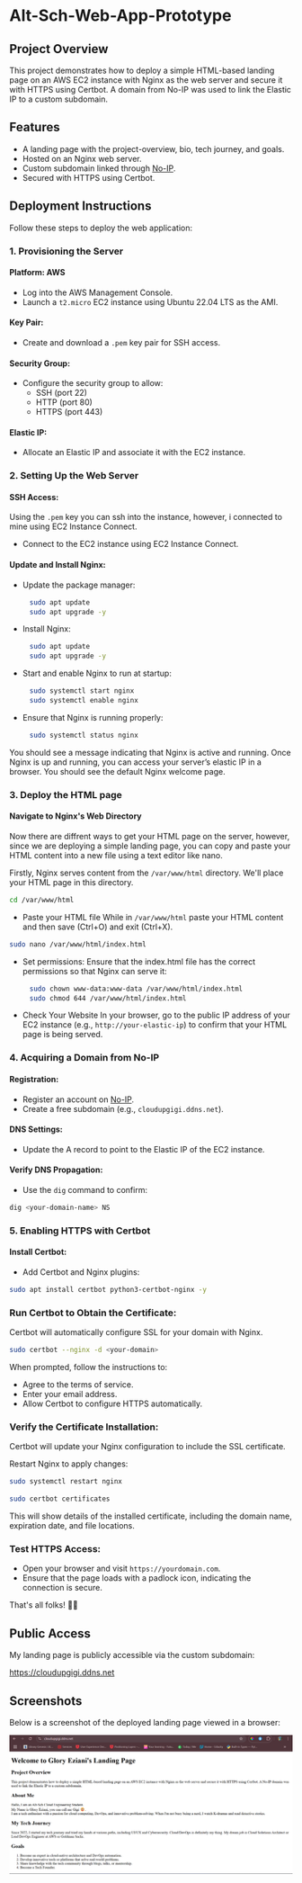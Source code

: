 # Alt-Sch-Web-App-Prototype

## Project Overview  
This project demonstrates how to deploy a simple HTML-based landing page on an AWS EC2 instance with Nginx as the web server and secure it with HTTPS using Certbot. A domain from No-IP was used to link the Elastic IP to a custom subdomain.       

## Features  
- A landing page with the project-overview, bio, tech journey, and goals.  
- Hosted on an Nginx web server.
- Custom subdomain linked through <a href="https://www.noip.com" target="_blank">No-IP</a>.   
- Secured with HTTPS using Certbot.  

## Deployment Instructions  
Follow these steps to deploy the web application:

### 1. **Provisioning the Server**

#### Platform: AWS
- Log into the AWS Management Console.
- Launch a `t2.micro` EC2 instance using Ubuntu 22.04 LTS as the AMI.

#### Key Pair:
- Create and download a `.pem` key pair for SSH access.

#### Security Group:
- Configure the security group to allow:
  - SSH (port 22)
  - HTTP (port 80)
  - HTTPS (port 443)

#### Elastic IP:
- Allocate an Elastic IP and associate it with the EC2 instance.

### 2. **Setting Up the Web Server**

#### SSH Access:
Using the `.pem` key you can ssh into the instance, however, i connected to mine using EC2 Instance Connect.
- Connect to the EC2 instance using EC2 Instance Connect.

#### Update and Install Nginx:
- Update the package manager:
```bash
     sudo apt update
     sudo apt upgrade -y
```
- Install Nginx:
```bash
     sudo apt update
     sudo apt upgrade -y
```
- Start and enable Nginx to run at startup:
```bash
     sudo systemctl start nginx
     sudo systemctl enable nginx
```
- Ensure that Nginx is running properly:
```bash
     sudo systemctl status nginx
```
You should see a message indicating that Nginx is active and running.
Once Nginx is up and running, you can access your server’s elastic IP in a browser. You should see the default Nginx welcome page.

### 3. **Deploy the HTML page**

#### Navigate to Nginx's Web Directory

Now there are diffrent ways to get your HTML page on the server, however, since we are deploying a simple landing page, you can copy and paste your HTML content into a new file using a text editor like nano.

Firstly, Nginx serves content from the `/var/www/html` directory. We'll place your HTML page in this directory.

```bash
cd /var/www/html
```
- Paste your HTML file
While in `/var/www/html` paste your HTML content and then save (Ctrl+O) and exit (Ctrl+X).
```bash
sudo nano /var/www/html/index.html
```
- Set permissions: Ensure that the index.html file has the correct permissions so that Nginx can serve it:
```bash
     sudo chown www-data:www-data /var/www/html/index.html
     sudo chmod 644 /var/www/html/index.html
```
- Check Your Website
In your browser, go to the public IP address of your EC2 instance (e.g., `http://your-elastic-ip`) to confirm that your HTML page is being served.

### 4. Acquiring a Domain from No-IP

#### Registration:
- Register an account on [No-IP](https://www.noip.com).
- Create a free subdomain (e.g., `cloudupgigi.ddns.net`).

#### DNS Settings:
- Update the A record to point to the Elastic IP of the EC2 instance.

#### Verify DNS Propagation:
- Use the `dig` command to confirm:
```bash
dig <your-domain-name> NS
```

### 5. Enabling HTTPS with Certbot

#### Install Certbot:
- Add Certbot and Nginx plugins:
```bash
sudo apt install certbot python3-certbot-nginx -y
```
### Run Certbot to Obtain the Certificate:

Certbot will automatically configure SSL for your domain with Nginx.
```bash
sudo certbot --nginx -d <your-domain>
```
When prompted, follow the instructions to:
- Agree to the terms of service.
- Enter your email address.
- Allow Certbot to configure HTTPS automatically.

### Verify the Certificate Installation:

Certbot will update your Nginx configuration to include the SSL certificate.

Restart Nginx to apply changes:
```bash
sudo systemctl restart nginx
```
```bash
sudo certbot certificates
```
This will show details of the installed certificate, including the domain name, expiration date, and file locations.

### Test HTTPS Access:

- Open your browser and visit `https://yourdomain.com`.
- Ensure that the page loads with a padlock icon, indicating the connection is secure.

That's all folks! 🙂🎉

## Public Access  
My landing page is publicly accessible via the custom subdomain: 

<a href="https://cloudupgigi.ddns.net" target="_blank">https://cloudupgigi.ddns.net</a>

## Screenshots  
Below is a screenshot of the deployed landing page viewed in a browser:  

![Landing Page Screenshot](screenshots/landing-page.png)  

